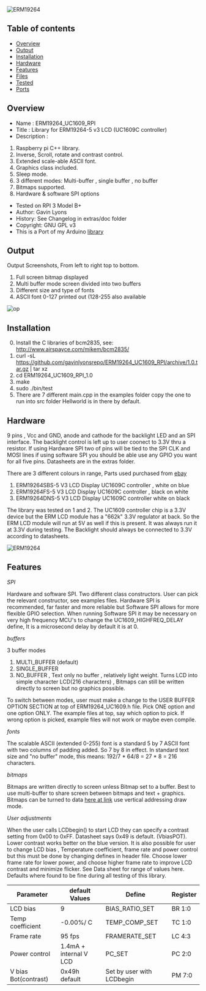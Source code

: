 ![ ERM19264 ](https://github.com/gavinlyonsrepo/ERM19264_UC1609/blob/main/extras/image/color.jpg)

Table of contents
---------------------------

  * [Overview](#overview)
  * [Output](#output)
  * [Installation](#installation)
  * [Hardware](#hardware)
  * [Features](#features)
  * [Files](#files)
  * [Tested](#tested)
  * [Ports](#ports)
  
Overview
--------------------
* Name : ERM19264_UC1609_RPI
* Title : Library for ERM19264-5 v3 LCD  (UC1609C controller) 
* Description : 

1. Raspberry pi C++ library.      
2. Inverse, Scroll, rotate and contrast control. 
3. Extended scale-able ASCII font.
4. Graphics class included.
5. Sleep mode.
6. 3 different modes: Multi-buffer , single buffer , no buffer
7. Bitmaps supported.
8. Hardware & software SPI options

* Tested on RPI 3 Model B+
* Author: Gavin Lyons
* History: See Changelog in extras/doc folder
* Copyright: GNU GPL v3
* This is a Port of my Arduino [library](https://github.com/gavinlyonsrepo/ERM19264_UC1609)

Output
---------------------------------

Output Screenshots, From left to right top to bottom.

1. Full screen bitmap displayed
2. Multi buffer mode screen divided into two buffers
3. Different size and type of fonts 
4. ASCII font 0-127 printed out (128-255 also available

![op](https://github.com/gavinlyonsrepo/ERM19264_UC1609/blob/main/extras/image/output.jpg)


Installation
------------------------------

0. Install the C libraries of bcm2835, see: http://www.airspayce.com/mikem/bcm2835/ 
1. curl -sL https://github.com/gavinlyonsrepo/ERM19264_UC1609_RPI/archive/1.0.tar.gz | tar xz
2. cd ERM19264_UC1609_RPI_1.0
3. make 
4. sudo ./bin/test
5. There are 7 different main.cpp in the examples folder copy the one to run into src folder
    Hellworld is in there by default.

Hardware
----------------------------

9 pins , Vcc and GND, anode and cathode for the backlight LED and an SPI interface.
The backlight control is left up to user coonect to 3.3V thru a resistor.
If using Hardware SPI two of  pins will be tied to the SPI CLK and MOSI lines if using software SPI you should be able use any GPIO you want for all five pins.
Datasheets are in the extras folder. 

There are 3 different colours in range, Parts used purchased from [ebay](https://www.ebay.ie/itm/2-inch-White-192x64-Graphic-LCD-Display-Module-UC1609-SPI-for-Arduino/293617684779?hash=item445cfa512b:g:10MAAOSwYV9e6xsi)
 
1. ERM19264SBS-5 V3 LCD Display UC1609C controller ,  white on blue
2. ERM19264FS-5 V3 LCD Display  UC1609C controller , black on white
3. ERM19264DNS-5 V3 LCD Display  UC1609C controller white on black

The library was tested on 1 and 2. 
The UC1609 controller chip is a 3.3V device but the ERM LCD module has a "662k" 3.3V regulator at back.
So the ERM LCD module will run at 5V as well if this is present.
It was always run it at 3.3V during testing. 
The Backlight should always be connected to 3.3V according to datasheets.  


![ ERM19264 ](https://github.com/gavinlyonsrepo/ERM19264_UC1609_RPI/blob/main/extras/image/wiring.jpg)

Features
-------------------------

*SPI*

Hardware and software SPI. Two different class constructors. User can pick the relevant constructor, see examples files. Hardware SPI is recommended, far faster and more reliable but Software SPI allows for more flexible GPIO selection. When running Software SPI it may be necessary on very high frequency MCU's to change the UC1609_HIGHFREQ_DELAY define, It is a microsecond delay by default it is at 0. 

*buffers*

3 buffer modes 

1. MULTI_BUFFER (default)
2. SINGLE_BUFFER 
3. NO_BUFFER , Text only no buffer , relatively light weight.  Turns LCD into simple character LCD(216 characters) , Bitmaps can still be written directly to screen but no graphics possible.

To switch between modes, user must make a change to the USER BUFFER OPTION SECTION  at top of 
ERM19264_UC1609.h file.  Pick ONE option and one option ONLY. The example files at top, say which option to pick. If wrong option is picked, example files will not work or maybe even compile.

*fonts*

The scalable ASCII (extended 0-255) font is a standard 5 by 7 ASCII font with two  columns  of padding added. So 7 by 8 in effect. In standard text size and "no buffer" mode, this means: 192/7 * 64/8 = 27 * 8 = 216 characters. 

*bitmaps*

Bitmaps are written directly to screen unless Bitmap set to a buffer.
Best to use multi-buffer to share screen between bitmaps and text + graphics.
Bitmaps can be turned to data [here at link]( https://javl.github.io/image2cpp/) use vertical addressing draw mode. 

*User adjustments*

When the user calls LCDbegin() to start LCD they can specify a contrast setting from 0x00 to 0xFF.
Datasheet says 0x49 is default. (VbiasPOT). Lower contrast works better on the blue version.
It is also possible for user to change LCD bias ,  Temperature coefficient, frame rate and power control but this must be done by changing defines in header file. Choose lower frame rate for lower power, and choose higher frame rate to improve LCD contrast and minimize flicker. See Data sheet for range of values
here. Defaults where found to be fine during all testing of this library.


| Parameter | default Values |  Define | Register |
| ------ | ------ |  ------ | ------ |
| LCD bias |  9 | BIAS_RATIO_SET | BR 1:0 |
| Temp coefficient | -0.00%/ C |  TEMP_COMP_SET | TC 1:0  |
| Frame rate | 95 fps |  FRAMERATE_SET |  LC 4:3 |
| Power control | 1.4mA + internal V LCD |  PC_SET | PC 2:0 |
| V bias Bot(contrast) | 0x49h default|  Set by user with LCDbegin | PM 7:0 |

